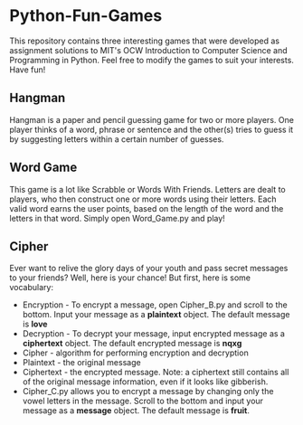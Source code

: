 # Python-Fun-Games
This repository contains three interesting games that were developed as assignment solutions to MIT's OCW Introduction to Computer Science and Programming in Python. Feel free to modify the games to suit your interests. Have fun!

## Hangman
Hangman is a paper and pencil guessing game for two or more players. One player thinks of a word, phrase or sentence and the other(s) tries to guess it by suggesting letters within a certain number of guesses.

## Word Game
This game is a lot like Scrabble or Words With Friends. Letters are dealt to players, who then construct one or more words using their letters. Each valid word earns the user points, based on the length of the word and the letters in that word. Simply open Word_Game.py and play! 

## Cipher
Ever want to relive the glory days of your youth and pass secret messages to your friends? Well, here is your chance!
But first, here is some vocabulary: 
* Encryption - To encrypt a message, open Cipher_B.py and scroll to the bottom. Input your message as a **plaintext** object. The default message is **love** 
* Decryption - To decrypt your message, input encrypted message as a **ciphertext** object. The default encrypted message is **nqxg**
* Cipher - algorithm for performing encryption and decryption 
* Plaintext - the original message 
* Ciphertext - the encrypted message. Note: a ciphertext still contains all of the original message information, even if it looks like gibberish.
* Cipher_C.py allows you to encrypt a message by changing only the vowel letters in the message. Scroll to the bottom and input your message as a **message** object. The default message is **fruit**.

